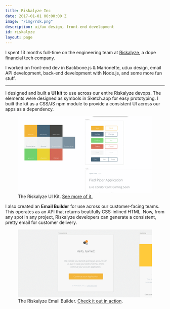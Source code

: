 ```yaml
---
title: Riskalyze Inc
date: 2017-01-01 00:00:00 Z
image: "/img/rsk.png"
description: ui/ux design, front-end development
id: riskalyze
layout: page
---
```


I spent 13 months full-time on the engineering team at [Riskalyze](https://riskalyze.com), a dope financial tech company.

I worked on front-end dev in Backbone.js & Marionette, ui/ux design, email API development, back-end development with Node.js, and some more fun stuff.

<hr class="small" />

I designed and built a <strong>UI kit</strong> to use across our entire Riskalyze devops. The elements were designed as symbols in Sketch.app for easy prototyping. I built the kit as a CSS/JS npm module to provide a consistent UI across our apps as a dependency.


<figure class="border">
  <img src="/img/gifs/rsk-1.gif" alt="">
  <figcaption>The Riskalyze UI Kit. <a target="_blank" href="http://recordit.co/7KBXmO7b2t">See more of it.</a></figcaption>
</figure>

I also created an <strong>Email Builder</strong> for use across our customer-facing teams. This operates as an API that returns beatifully CSS-inlined HTML. Now, from any spot in any project, Riskalyze developers can generate a consistent, pretty email for customer delivery.
<figure>
  <img src="/img/gifs/rsk-2.gif" alt="">
  <figcaption>The Riskalyze Email Builder. <a target="_blank" href="http://recordit.co/6TvbrrQiAD">Check it out in action</a>.</figcaption>
</figure>

